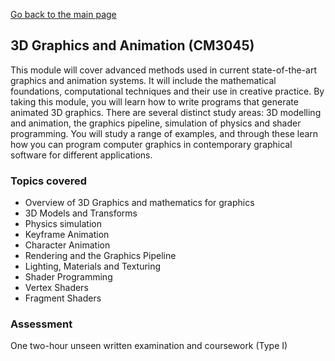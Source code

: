 [Go back to the main page](../../../README.md)

## 3D Graphics and Animation (CM3045)

This module will cover advanced methods used in current state-of-the-art
graphics and animation systems. It will include the mathematical
foundations, computational techniques and their use in creative
practice. By taking this module, you will learn how to write programs
that generate animated 3D graphics. There are several distinct study
areas: 3D modelling and animation, the graphics pipeline, simulation
of physics and shader programming. You will study a range of examples,
and through these learn how you can program computer graphics in
contemporary graphical software for different applications.

### Topics covered

* Overview of 3D Graphics and mathematics for graphics
* 3D Models and Transforms
* Physics simulation
* Keyframe Animation
* Character Animation
* Rendering and the Graphics Pipeline
* Lighting, Materials and Texturing
* Shader Programming
* Vertex Shaders
* Fragment Shaders

### Assessment

One two-hour unseen written examination and coursework (Type I)
